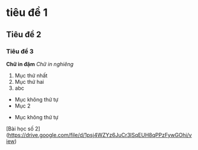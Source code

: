 # tiêu đề 1
## Tiêu đề 2
### Tiêu đề 3



**Chữ in đậm**
*Chữ in nghiêng*


1. Mục thứ nhất
2. Mục thứ hai
3. abc


- Mục không thứ tự
- Mục 2

* Mục không thứ tự


[Bài học số 2] (https://drive.google.com/file/d/1psj4WZYz6JuCr3lSqEUH8qPPzFywGOhi/view)